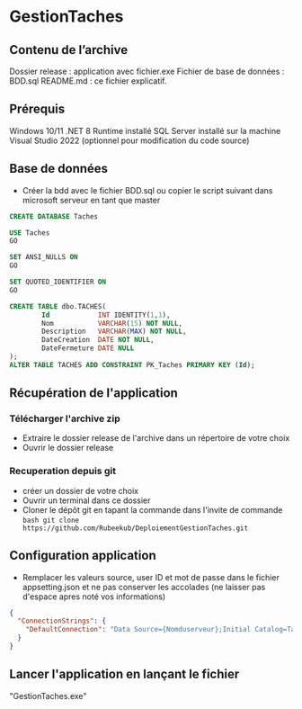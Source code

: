 # GestionTaches

## Contenu de l’archive
Dossier release : application avec fichier.exe 
Fichier de base de données : BDD.sql
README.md : ce fichier explicatif.

## Prérequis

Windows 10/11
.NET 8 Runtime installé
SQL Server installé sur la machine
Visual Studio 2022 (optionnel pour modification du code source)


## Base de données
- Créer la bdd avec le fichier BDD.sql ou copier le script suivant dans microsoft serveur en tant que master
```SQL
CREATE DATABASE Taches

USE Taches
GO

SET ANSI_NULLS ON
GO

SET QUOTED_IDENTIFIER ON
GO

CREATE TABLE dbo.TACHES(
        Id            INT IDENTITY(1,1),
        Nom           VARCHAR(15) NOT NULL,
        Description   VARCHAR(MAX) NOT NULL,
        DateCreation  DATE NOT NULL,
        DateFermeture DATE NULL
);
ALTER TABLE TACHES ADD CONSTRAINT PK_Taches PRIMARY KEY (Id);
```

## Récupération de l'application

### Télécharger l'archive zip 
- Extraire le dossier release de l'archive dans un répertoire de votre choix
- Ouvrir le dossier release


### Recuperation depuis git
- créer un dossier de votre choix
- Ouvrir un terminal dans ce dossier
- Cloner le dépôt git en tapant la commande dans l'invite de commande ```bash git clone https://github.com/Rubeekub/DeploiementGestionTaches.git ```


## Configuration application
- Remplacer les valeurs source, user ID et mot de passe  dans le fichier appsetting.json et ne pas conserver les accolades
(ne laisser pas d'espace apres noté vos informations)
``` JSON
{
  "ConnectionStrings": {
    "DefaultConnection": "Data Source={Nomduserveur};Initial Catalog=Taches;Persist Security Info=True;User ID={NomUtilisateur};Password={Mot de passe};Trust Server Certificate=True",
  }
}
```

## Lancer l'application en lançant le fichier 
"GestionTaches.exe"